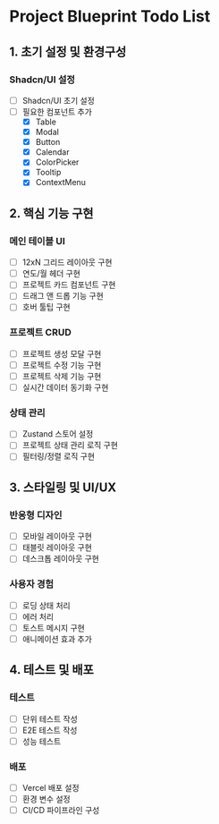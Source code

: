 # Project Blueprint Todo List

## 1. 초기 설정 및 환경구성

### Shadcn/UI 설정
- [ ] Shadcn/UI 초기 설정
- [ ] 필요한 컴포넌트 추가
  - [x] Table
  - [x] Modal
  - [x] Button
  - [x] Calendar
  - [x] ColorPicker
  - [x] Tooltip
  - [x] ContextMenu

## 2. 핵심 기능 구현

### 메인 테이블 UI
- [ ] 12xN 그리드 레이아웃 구현
- [ ] 연도/월 헤더 구현
- [ ] 프로젝트 카드 컴포넌트 구현
- [ ] 드래그 앤 드롭 기능 구현
- [ ] 호버 툴팁 구현

### 프로젝트 CRUD
- [ ] 프로젝트 생성 모달 구현
- [ ] 프로젝트 수정 기능 구현
- [ ] 프로젝트 삭제 기능 구현
- [ ] 실시간 데이터 동기화 구현

### 상태 관리
- [ ] Zustand 스토어 설정
- [ ] 프로젝트 상태 관리 로직 구현
- [ ] 필터링/정렬 로직 구현

## 3. 스타일링 및 UI/UX

### 반응형 디자인
- [ ] 모바일 레이아웃 구현
- [ ] 태블릿 레이아웃 구현
- [ ] 데스크톱 레이아웃 구현

### 사용자 경험
- [ ] 로딩 상태 처리
- [ ] 에러 처리
- [ ] 토스트 메시지 구현
- [ ] 애니메이션 효과 추가

## 4. 테스트 및 배포

### 테스트
- [ ] 단위 테스트 작성
- [ ] E2E 테스트 작성
- [ ] 성능 테스트

### 배포
- [ ] Vercel 배포 설정
- [ ] 환경 변수 설정
- [ ] CI/CD 파이프라인 구성
